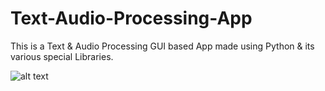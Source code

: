 # Text-Audio-Processing-App
This is a Text &amp; Audio Processing GUI based App made using Python &amp; its various special Libraries.

![alt text](https://github.com/[username]/[reponame]/blob/[branch]/image.jpg?raw=true)
